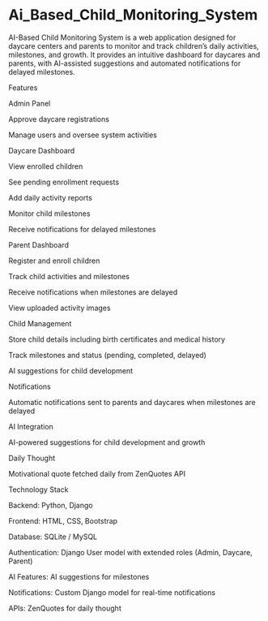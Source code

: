 # Ai_Based_Child_Monitoring_System
AI-Based Child Monitoring System is a web application designed for daycare centers and parents to monitor and track children’s daily activities, milestones, and growth. It provides an intuitive dashboard for daycares and parents, with AI-assisted suggestions and automated notifications for delayed milestones.

Features

Admin Panel

Approve daycare registrations

Manage users and oversee system activities

Daycare Dashboard

View enrolled children

See pending enrollment requests

Add daily activity reports

Monitor child milestones

Receive notifications for delayed milestones

Parent Dashboard

Register and enroll children

Track child activities and milestones

Receive notifications when milestones are delayed

View uploaded activity images

Child Management

Store child details including birth certificates and medical history

Track milestones and status (pending, completed, delayed)

AI suggestions for child development

Notifications

Automatic notifications sent to parents and daycares when milestones are delayed

AI Integration

AI-powered suggestions for child development and growth

Daily Thought

Motivational quote fetched daily from ZenQuotes API

Technology Stack

Backend: Python, Django

Frontend: HTML, CSS, Bootstrap

Database: SQLite / MySQL

Authentication: Django User model with extended roles (Admin, Daycare, Parent)

AI Features: AI suggestions for milestones

Notifications: Custom Django model for real-time notifications

APIs: ZenQuotes for daily thought
